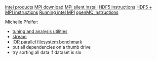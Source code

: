 [Intel products](https://registrationcenter.intel.com/en/products/)
[MPI download](https://registrationcenter.intel.com/en/products/download/3141/)
[MPI silent install](http://registrationcenter-download.intel.com/akdlm/irc_nas/1718/INSTALL.html?lang=en&fileExt=.html#silentinstall)
[HDF5 instructions](https://support.hdfgroup.org/HDF5/release/obtain5.html)
[HDF5 + MPI instructions](https://software.intel.com/en-us/articles/performance-tools-for-software-developers-building-hdf5-with-intel-compilers)
[Running intel MPI](https://software.intel.com/en-us/mpi-developer-guide-linux-running-applications)
[openMC instructions](https://openmc.readthedocs.io/en/stable/usersguide/install.html)

Michelle Pfeifer:
- [tuning and analysis utilities](tau.uoregon.edu)
- [stream](https://www.cs.virginia.edu/stream)
- [IOR parallel filesystem benchmark](https://github.com/LLNL/ior)
- put all dependencies on a thumb drive
- try sorting all data if dataset is slo

